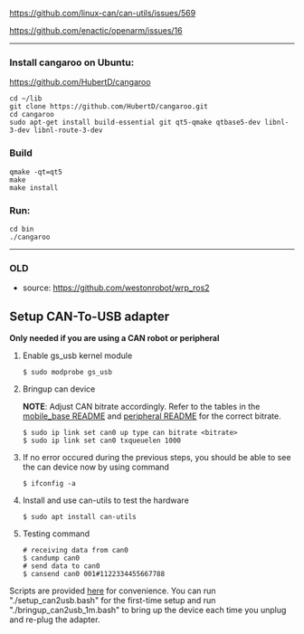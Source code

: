












https://github.com/linux-can/can-utils/issues/569

https://github.com/enactic/openarm/issues/16



________________
### Install cangaroo on Ubuntu:


https://github.com/HubertD/cangaroo
```
cd ~/lib
git clone https://github.com/HubertD/cangaroo.git
cd cangaroo
sudo apt-get install build-essential git qt5-qmake qtbase5-dev libnl-3-dev libnl-route-3-dev
```

### Build 

```
qmake -qt=qt5
make
make install
```

### Run:
```
cd bin
./cangaroo
```





________________
### OLD

- source: https://github.com/westonrobot/wrp_ros2

## Setup CAN-To-USB adapter
**Only needed if you are using a CAN robot or peripheral**
 
1. Enable gs_usb kernel module
    ```
    $ sudo modprobe gs_usb
    ```
2. Bringup can device

    **NOTE**: Adjust CAN bitrate accordingly. Refer to the tables in the [mobile_base README](./wrp_sdk_robot/README.md) and [peripheral README](./wrp_sdk_periph/README.md) for the correct bitrate.
   ```
   $ sudo ip link set can0 up type can bitrate <bitrate>
   $ sudo ip link set can0 txqueuelen 1000
   ```
3. If no error occured during the previous steps, you should be able to see the can device now by using command
   ```
   $ ifconfig -a
   ```
4. Install and use can-utils to test the hardware
    ```
    $ sudo apt install can-utils
    ```
5. Testing command
    ```
    # receiving data from can0
    $ candump can0
    # send data to can0
    $ cansend can0 001#1122334455667788
    ```

Scripts are provided [here](./scripts) for convenience. You can run "./setup_can2usb.bash" for the first-time setup and run "./bringup_can2usb_1m.bash" to bring up the device each time you unplug and re-plug the adapter.
